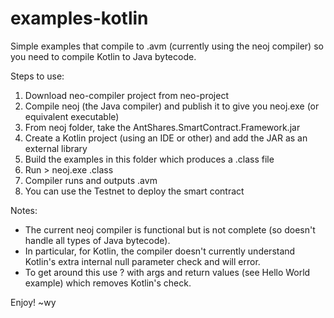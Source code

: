 # examples-kotlin

Simple examples that compile to .avm (currently using the neoj compiler) so you need to compile Kotlin to Java bytecode.

Steps to use:
1. Download neo-compiler project from neo-project
2. Compile neoj (the Java compiler) and publish it to give you neoj.exe (or equivalent executable)
3. From neoj folder, take the AntShares.SmartContract.Framework.jar
4. Create a Kotlin project (using an IDE or other) and add the JAR as an external library
5. Build the examples in this folder which produces a .class file
6. Run > neoj.exe <example>.class
7. Compiler runs and outputs <example>.avm
8. You can use the Testnet to deploy the smart contract

Notes:
- The current neoj compiler is functional but is not complete (so doesn't handle all types of Java bytecode).
- In particular, for Kotlin, the compiler doesn't currently understand Kotlin's extra internal null parameter check and will error.
- To get around this use ? with args and return values (see Hello World example) which removes Kotlin's check.

Enjoy!
~wy
